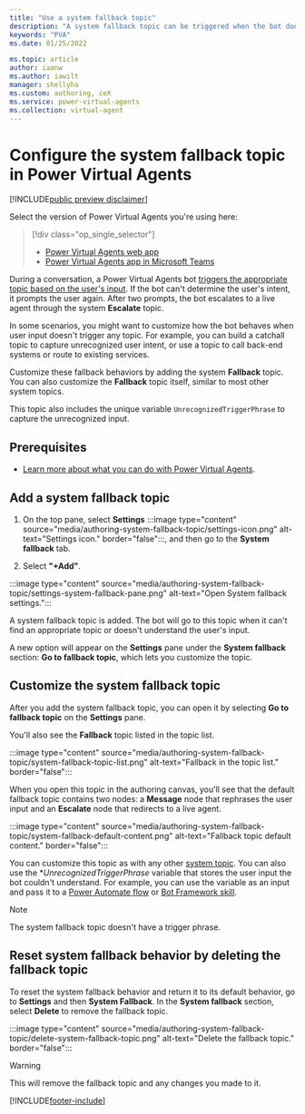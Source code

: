 ```yaml
---
title: "Use a system fallback topic"
description: "A system fallback topic can be triggered when the bot doesn't understand the user's questions."
keywords: "PVA"
ms.date: 01/25/2022

ms.topic: article
author: iaanw
ms.author: iawilt
manager: shellyha
ms.custom: authoring, ceX
ms.service: power-virtual-agents
ms.collection: virtual-agent
---
```


# Configure the system fallback topic in Power Virtual Agents

[!INCLUDE[public preview disclaimer](includes/public-preview-disclaimer-prod.md)]

Select the version of Power Virtual Agents you're using here:

> [!div class="op_single_selector"]
>
> - [Power Virtual Agents web app](authoring-system-fallback-topic.md)
> - [Power Virtual Agents app in Microsoft Teams](teams/authoring-system-fallback-topic-teams.md)

During a conversation, a Power Virtual Agents bot [triggers the appropriate topic based on the user's input](authoring-create-edit-topics.md). If the bot can't determine the user's intent, it prompts the user again. After two prompts, the bot escalates to a live agent through the system **Escalate** topic.

In some scenarios, you might want to customize how the bot behaves when user input doesn't trigger any topic. For example, you can build a catchall topic to capture unrecognized user intent, or use a topic to call back-end systems or route to existing services.

Customize these fallback behaviors by adding the system **Fallback** topic. You can also customize the **Fallback** topic itself, similar to most other system topics.

This topic also includes the unique variable `UnrecognizedTriggerPhrase` to capture the unrecognized input.

## Prerequisites

- [Learn more about what you can do with Power Virtual Agents](fundamentals-what-is-power-virtual-agents.md).

## Add a system fallback topic

1. On the top pane, select **Settings** :::image type="content" source="media/authoring-system-fallback-topic/settings-icon.png" alt-text="Settings icon." border="false":::, and then go to the **System fallback** tab.

1. Select **"+Add"**.

  :::image type="content" source="media/authoring-system-fallback-topic/settings-system-fallback-pane.png" alt-text="Open System fallback settings.":::

A system fallback topic is added. The bot will go to this topic when it can't find an appropriate topic or doesn't understand the user's input.

A new option will appear on the **Settings** pane under the **System fallback** section: **Go to fallback topic**, which lets you customize the topic.

## Customize the system fallback topic

After you add the system fallback topic, you can open it by selecting **Go to fallback topic** on the **Settings** pane.

You'll also see the **Fallback** topic listed in the topic list.

:::image type="content" source="media/authoring-system-fallback-topic/system-fallback-topic-list.png" alt-text="Fallback in the topic list." border="false":::

When you open this topic in the authoring canvas, you'll see that the default fallback topic contains two nodes: a **Message** node that rephrases the user input and an **Escalate** node that redirects to a live agent.

:::image type="content" source="media/authoring-system-fallback-topic/system-fallback-default-content.png" alt-text="Fallback topic default content." border="false":::

You can customize this topic as with any other [system topic](authoring-create-edit-topics.md). You can also use the *_UnrecognizedTriggerPhrase_ variable that stores the user input the bot couldn't understand. For example, you can use the variable as an input and pass it to a [Power Automate flow](advanced-flow-input-output.md) or [Bot Framework skill](advanced-use-skills.md).

> [!NOTE]
> The system fallback topic doesn't have a trigger phrase.

## Reset system fallback behavior by deleting the fallback topic

To reset the system fallback behavior and return it to its default behavior, go to **Settings** and then **System Fallback**. In the **System fallback** section, select **Delete** to remove the fallback topic.

:::image type="content" source="media/authoring-system-fallback-topic/delete-system-fallback-topic.png" alt-text="Delete the fallback topic." border="false":::

> [!WARNING]
> This will remove the fallback topic and any changes you made to it.

[!INCLUDE[footer-include](includes/footer-banner.md)]
